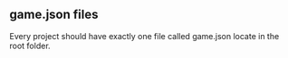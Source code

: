 ## game.json files
Every project should have exactly one file called game.json locate in the root folder.
